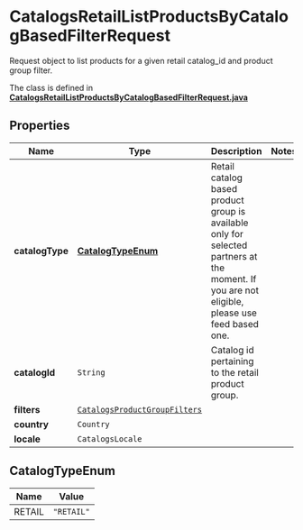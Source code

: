 

# CatalogsRetailListProductsByCatalogBasedFilterRequest

Request object to list products for a given retail catalog_id and product group filter.

The class is defined in **[CatalogsRetailListProductsByCatalogBasedFilterRequest.java](../../src/main/java/org/openapitools/model/CatalogsRetailListProductsByCatalogBasedFilterRequest.java)**

## Properties

Name | Type | Description | Notes
------------ | ------------- | ------------- | -------------
**catalogType** | [**CatalogTypeEnum**](#CatalogTypeEnum) | Retail catalog based product group is available only for selected partners at the moment. If you are not eligible, please use feed based one. | 
**catalogId** | `String` | Catalog id pertaining to the retail product group. | 
**filters** | [`CatalogsProductGroupFilters`](CatalogsProductGroupFilters.md) |  | 
**country** | `Country` |  | 
**locale** | `CatalogsLocale` |  | 

## CatalogTypeEnum

Name | Value
---- | -----
RETAIL | `"RETAIL"`






